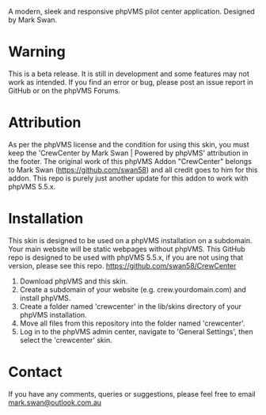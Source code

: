 A modern, sleek and responsive phpVMS pilot center application. Designed by Mark Swan.

# Warning
This is a beta release. It is still in development and some features may not work as intended. If you find an error or bug, please post an issue report in GitHub or on the phpVMS Forums.

# Attribution
As per the phpVMS license and the condition for using this skin, you must keep the 'CrewCenter by Mark Swan | Powered by phpVMS' attribution in the footer.
The original work of this phpVMS Addon "CrewCenter" belongs to Mark Swan (https://github.com/swan58) and all credit goes to him for this addon. This repo is purely just another update for this addon to work with phpVMS 5.5.x.

# Installation
This skin is designed to be used on a phpVMS installation on a subdomain. Your main website will be static webpages without phpVMS.
This GitHub repo is designed to be used with phpVMS 5.5.x, if you are not using that version, please see this repo.
https://github.com/swan58/CrewCenter

1. Download phpVMS and this skin.
2. Create a subdomain of your website (e.g. crew.yourdomain.com) and install phpVMS.
3. Create a folder named 'crewcenter' in the lib/skins directory of your phpVMS installation.
3. Move all files from this repository into the folder named 'crewcenter'.
4. Log in to the phpVMS admin center, navigate to 'General Settings', then select the 'crewcenter' skin.

# Contact
If you have any comments, queries or suggestions, please feel free to email mark.swan@outlook.com.au